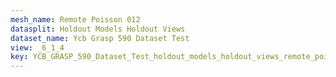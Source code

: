 ```yaml
---
mesh_name: Remote Poisson 012
datasplit: Holdout Models Holdout Views
dataset_name: Ycb Grasp 590 Dataset Test
view: _6_1_4
key: YCB_GRASP_590_Dataset_Test_holdout_models_holdout_views_remote_poisson_012__6_1_4
---
```


